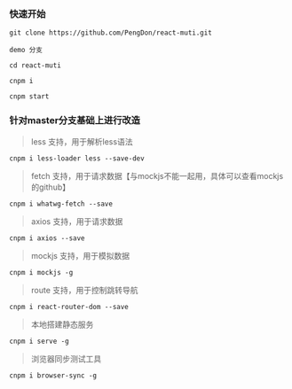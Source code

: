 
### 快速开始

```
git clone https://github.com/PengDon/react-muti.git

demo 分支

cd react-muti

cnpm i

cnpm start
```

### 针对master分支基础上进行改造
> less 支持，用于解析less语法
```
cnpm i less-loader less --save-dev
```
> fetch 支持，用于请求数据【与mockjs不能一起用，具体可以查看mockjs的github】
```
cnpm i whatwg-fetch --save
```
> axios 支持，用于请求数据
```
cnpm i axios --save
```
> mockjs 支持，用于模拟数据
```
cnpm i mockjs -g
```
> route 支持，用于控制跳转导航
```
cnpm i react-router-dom --save
```
> 本地搭建静态服务
```
cnpm i serve -g
```
> 浏览器同步测试工具
```
cnpm i browser-sync -g
```



